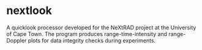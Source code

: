 # nextlook
A quicklook processor developed for the NeXtRAD project at the University of Cape Town. 
The program produces range-time-intensity and range-Doppler plots for data integrity checks during experiments. 

